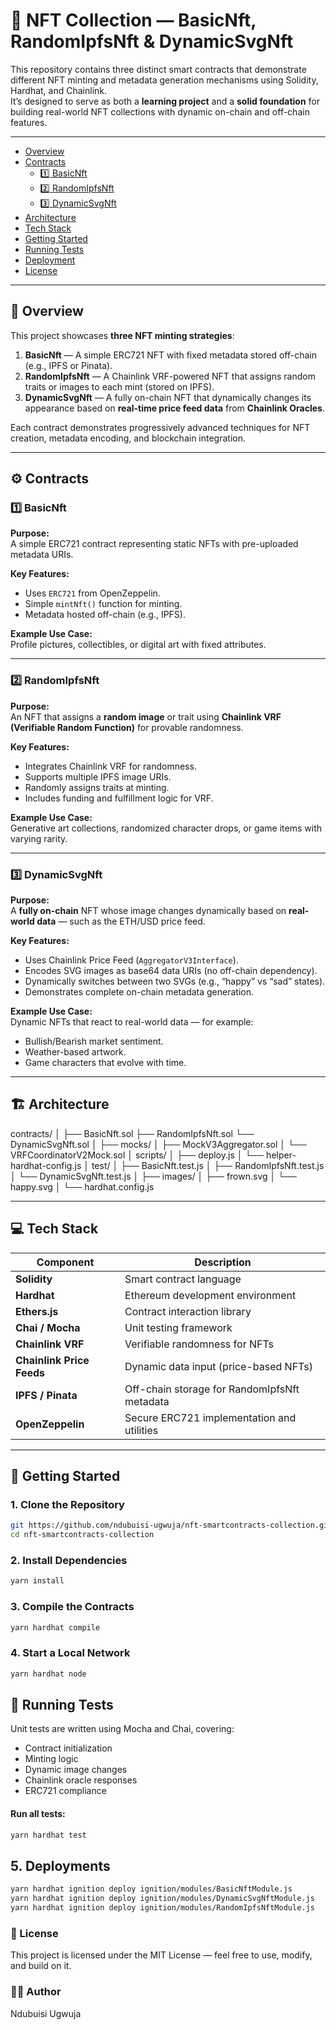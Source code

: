# 🧬 NFT Collection — BasicNft, RandomIpfsNft & DynamicSvgNft

This repository contains three distinct smart contracts that demonstrate different NFT minting and metadata generation mechanisms using Solidity, Hardhat, and Chainlink.  
It’s designed to serve as both a **learning project** and a **solid foundation** for building real-world NFT collections with dynamic on-chain and off-chain features.

---

- [Overview](#overview)
- [Contracts](#contracts)
    - [1️⃣ BasicNft](#1️⃣-basicnft)
    - [2️⃣ RandomIpfsNft](#2️⃣-randomipfsnft)
    - [3️⃣ DynamicSvgNft](#3️⃣-dynamicsvgnft)
- [Architecture](#architecture)
- [Tech Stack](#tech-stack)
- [Getting Started](#getting-started)
- [Running Tests](#running-tests)
- [Deployment](#deployment)
- [License](#license)

---

## 🧩 Overview

This project showcases **three NFT minting strategies**:

1. **BasicNft** — A simple ERC721 NFT with fixed metadata stored off-chain (e.g., IPFS or Pinata).
2. **RandomIpfsNft** — A Chainlink VRF-powered NFT that assigns random traits or images to each mint (stored on IPFS).
3. **DynamicSvgNft** — A fully on-chain NFT that dynamically changes its appearance based on **real-time price feed data** from **Chainlink Oracles**.

Each contract demonstrates progressively advanced techniques for NFT creation, metadata encoding, and blockchain integration.

---

## ⚙️ Contracts

### 1️⃣ BasicNft

**Purpose:**  
A simple ERC721 contract representing static NFTs with pre-uploaded metadata URIs.

**Key Features:**

- Uses `ERC721` from OpenZeppelin.
- Simple `mintNft()` function for minting.
- Metadata hosted off-chain (e.g., IPFS).

**Example Use Case:**  
Profile pictures, collectibles, or digital art with fixed attributes.

---

### 2️⃣ RandomIpfsNft

**Purpose:**  
An NFT that assigns a **random image** or trait using **Chainlink VRF (Verifiable Random Function)** for provable randomness.

**Key Features:**

- Integrates Chainlink VRF for randomness.
- Supports multiple IPFS image URIs.
- Randomly assigns traits at minting.
- Includes funding and fulfillment logic for VRF.

**Example Use Case:**  
Generative art collections, randomized character drops, or game items with varying rarity.

---

### 3️⃣ DynamicSvgNft

**Purpose:**  
A **fully on-chain** NFT whose image changes dynamically based on **real-world data** — such as the ETH/USD price feed.

**Key Features:**

- Uses Chainlink Price Feed (`AggregatorV3Interface`).
- Encodes SVG images as base64 data URIs (no off-chain dependency).
- Dynamically switches between two SVGs (e.g., “happy” vs “sad” states).
- Demonstrates complete on-chain metadata generation.

**Example Use Case:**  
Dynamic NFTs that react to real-world data — for example:

- Bullish/Bearish market sentiment.
- Weather-based artwork.
- Game characters that evolve with time.

---

## 🏗️ Architecture

contracts/
│
├── BasicNft.sol
├── RandomIpfsNft.sol
└── DynamicSvgNft.sol
│
├── mocks/
│ ├── MockV3Aggregator.sol
│ └── VRFCoordinatorV2Mock.sol
│
scripts/
│ ├── deploy.js
│ └── helper-hardhat-config.js
│
test/
│ ├── BasicNft.test.js
│ ├── RandomIpfsNft.test.js
│ └── DynamicSvgNft.test.js
│
├── images/
│ ├── frown.svg
│ └── happy.svg
│
└── hardhat.config.js

---

## 💻 Tech Stack

| Component                 | Description                                  |
| ------------------------- | -------------------------------------------- |
| **Solidity**              | Smart contract language                      |
| **Hardhat**               | Ethereum development environment             |
| **Ethers.js**             | Contract interaction library                 |
| **Chai / Mocha**          | Unit testing framework                       |
| **Chainlink VRF**         | Verifiable randomness for NFTs               |
| **Chainlink Price Feeds** | Dynamic data input (price-based NFTs)        |
| **IPFS / Pinata**         | Off-chain storage for RandomIpfsNft metadata |
| **OpenZeppelin**          | Secure ERC721 implementation and utilities   |

---

## 🚀 Getting Started

### 1. Clone the Repository

```bash
git https://github.com/ndubuisi-ugwuja/nft-smartcontracts-collection.git
cd nft-smartcontracts-collection
```

### 2. Install Dependencies

```bash
yarn install
```

### 3. Compile the Contracts

```bash
yarn hardhat compile
```

### 4. Start a Local Network

```bash
yarn hardhat node
```

## 🧪 Running Tests

Unit tests are written using Mocha and Chai, covering:

- Contract initialization
- Minting logic
- Dynamic image changes
- Chainlink oracle responses
- ERC721 compliance

#### Run all tests:

```bash
yarn hardhat test
```

## 5. Deployments

```bash
yarn hardhat ignition deploy ignition/modules/BasicNftModule.js
yarn hardhat ignition deploy ignition/modules/DynamicSvgNftModule.js
yarn hardhat ignition deploy ignition/modules/RandomIpfsNftModule.js
```

### 📄 License

This project is licensed under the MIT License — feel free to use, modify, and build on it.

### 👨‍💻 Author

Ndubuisi Ugwuja
